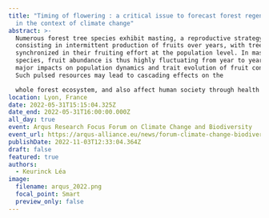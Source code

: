 ```yaml
---
title: "Timing of flowering : a critical issue to forecast forest regeneration
  in the context of climate change"
abstract: >-
  Numerous forest tree species exhibit masting, a reproductive strategy
  consisting in intermittent production of fruits over years, with trees being
  synchronized in their fruiting effort at the population level. In mast-seeding
  species, fruit abundance is thus highly fluctuating from year to year, having
  major impacts on population dynamics and trait evolution of fruit consumers.
  Such pulsed resources may lead to cascading effects on the

  whole forest ecosystem, and also affect human society through health and economical issues. Previous work has shown that pollen phenology - the date at which trees release their pollen - is a key determinant of the fruiting dynamics, controlling both the frequency of mast years and the cyclic vs. stochastic component of the fruiting dynamics. Understanding the way in which the flowering date is going to be affected by climate change is a crucial challenge to untangle the future of these reproductive patterns, of forest regeneration and ecosystem dynamics. Focusing on two widely spread temperate oak species (Quercus robur and Q. petraea), we analyzed pollen phenology over the last 3 decades, and show contrasted shifts in response to climate change, depending on the population. We also set up bases of a predictive model of flowering phenology, which will allow us to forecast pollen phenology of temperate oaks as a response to climate change and inferring fruiting dynamics, tree reproductive success and oak forest regeneration.
location: Lyon, France
date: 2022-05-31T15:15:04.325Z
date_end: 2022-05-31T16:00:00.000Z
all_day: true
event: Arqus Research Focus Forum on Climate Change and Biodiversity
event_url: https://arqus-alliance.eu/news/forum-climate-change-biodiversity-lyon-new-dates/
publishDate: 2022-11-03T12:33:04.364Z
draft: false
featured: true
authors:
  - Keurinck Léa
image:
  filename: arqus_2022.png
  focal_point: Smart
  preview_only: false
---
```

